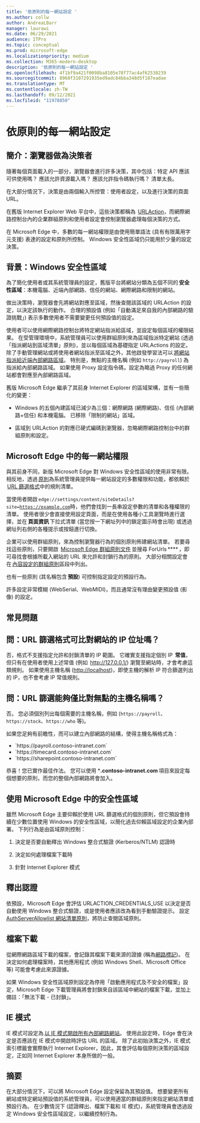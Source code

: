 ```yaml
---
title: '依原則的每一網站設定 '
ms.author: collw
author: AndreaLBarr
manager: laurawi
ms.date: 06/29/2021
audience: ITPro
ms.topic: conceptual
ms.prod: microsoft-edge
ms.localizationpriority: medium
ms.collection: M365-modern-desktop
description: '依原則的每一網站設定 '
ms.openlocfilehash: 4f1bf9a421f0098ba8105e78f77ac4af62530239
ms.sourcegitcommit: 8968f3107291935ed9adc84bba348d5f187eadae
ms.translationtype: MT
ms.contentlocale: zh-TW
ms.lasthandoff: 09/12/2021
ms.locfileid: "11978850"
---
```

# <a name="persite-configuration-by-policy"></a>依原則的每一網站設定

## <a name="introduction-browsers-as-decision-makers"></a>簡介：瀏覽器做為決策者

隨著每個頁面載入的一部分，瀏覽器會進行許多決策，其中包括：特定 API 應該可供使用嗎？ 應該允許資源載入嗎？ 應該允許指令碼執行嗎？ 清單太長。

在大部分情況下，決策是由兩個輸入所控管：使用者設定，以及進行決策的頁面 URL。

在舊版 Internet Explorer Web 平台中，這些決策都稱為  [URLAction](/previous-versions/windows/internet-explorer/ie-developer/platform-apis/ms537178%28v%3dvs.85%29)，而網際網路控制台內的企業群組原則和使用者設定會控制瀏覽器處理每個決策的方式。  

在 Microsoft Edge 中，多數的每一網站權限是由使用簡單語法 (具有有限萬用字元支援) 表達的設定和原則所控制。 Windows 安全性區域仍只能用於少量的設定決策。

## <a name="background-windows-security-zones"></a>背景：Windows 安全性區域

為了簡化使用者或其系統管理員的設定，舊版平台將網站分類為五個不同的 **安全性區域**：本機電腦、近端內部網路、信任的網站、網際網路和限制的網站。

做出決策時，瀏覽器會先將網站對應至區域，然後查閱該區域的 URLAction 的設定，以決定該執行的動作。 合理的預設值 (例如「自動滿足來自我的內部網路的驗證挑戰」) 表示多數使用者不需要變更任何預設值的設定。

使用者可以使用網際網路控制台將特定網站指派給區域，並設定每個區域的權限結果。 在受管理環境中，系統管理員可以使用群組原則來為區域指派特定網站 (透過「指派網站到區域清單」原則)，並以每個區域為基礎指定 URLActions 的設定。 除了手動管理網站或將使用者網站指派至區域之外，其他啟發學習法可以 [將網站指派給近端內部網路區域](/archive/blogs/ieinternals/the-intranet-zone)。 特別是，無點的主機名稱 (例如 `http://payroll`) 為指派給內部網路區域。 如果使用 Proxy 設定指令碼，設定為略過 Proxy 的任何網站都會對應至內部網路區域。

舊版 Microsoft Edge 繼承了其前身 Internet Explorer 的區域架構，並有一些簡化的變更：

- Windows 的五個內建區域已減少為三個：網際網路 (網際網路)、信任 (內部網路+信任) 和本機電腦。 已移除「限制的網站」區域。

- 區域到 URLAction 的對應已硬式編碼到瀏覽器，忽略網際網路控制台中的群組原則和設定。

## <a name="per-site-permissions-in-the-microsoft-edge"></a>Microsoft Edge 中的每一網站權限

與其前身不同，新版 Microsoft Edge 對 Windows 安全性區域的使用非常有限。 相反地，透過 [原則](/deployedge/microsoft-edge-policies)為系統管理員提供每一網站設定的多數權限和功能，都依賴於  [URL 篩選格式](/DeployEdge/edge-learnmmore-url-list-filter%20format)中的規則清單。

當使用者開啟 <code>edge://settings/content/siteDetails?site=https://example.com</code>時，他們會找到一長串設定參數的清單和各種權限的清單。 使用者很少會直接使用設定頁面，而是在使用各種小工具瀏覽時進行選擇，並在 **頁面資訊** 下拉式清單 (當您按一下網址列中的鎖定圖示時會出現) 或透過網址列右側的各種提示或按鈕進行切換。

企業可以使用群組原則，來為控制瀏覽器行為的個別原則佈建網站清單。 若要尋找這些原則，只要開啟  [Microsoft Edge 群組原則文件](/deployedge/microsoft-edge-policies) 並搜尋 ForUrls **** ，即可尋找會根據所載入網站的 URL 來允許和封鎖行為的原則。 大部分相關設定會在 [內容設定的群組原則](/deployedge/microsoft-edge-policies#content-settings)區段中列出。

也有一些原則 (其名稱包含 **預設**) 可控制指定設定的預設行為。

許多設定非常模糊 (WebSerial、WebMIDI)，而且通常沒有理由變更預設值 (影像) 的設定。

## <a name="common-questions"></a>常見問題

## <a name="q-can-the-url-filter-format-match-on-a-sites-ip-address"></a>問：URL 篩選格式可比對網站的 IP 位址嗎？

否，格式不支援指定允許和封鎖清單的 IP 範圍。 它確實支援指定個別 IP  **常值**，但只有在使用者使用上述常值 (例如  <http://127.0.0.1/>) 瀏覽至網站時，才會考慮這類規則。 如果使用主機名稱 (<http://localhost>)，即使主機的解析 IP 符合篩選列出的 IP，也不會考慮 IP 常值規則。

## <a name="q-can-url-filters-matchjustdotless-host-names"></a>問：URL 篩選能夠僅比對無點的主機名稱嗎？

否。 您必須個別列出每個需要的主機名稱，例如 (`https://payroll`、`https://stock`、`https://who` 等)。

如果您足夠有前瞻性，而可以建立內部網路的結構，使得主機名稱格式為：

- <div style="display: inline">`https://payroll.contoso-intranet.com`</div>

- <div style="display: inline">`https://timecard.contoso-intranet.com`</div>

- <div style="display: inline">`https://sharepoint.contoso-intranet.com`</div>

恭喜！您已實作最佳作法。 您可以使用 ***.contoso-intranet.com** 項目來設定每個想要的原則，而您的整個內部網路將會加入。

## <a name="use-of-security-zones-inthe-microsoft-edge"></a>使用 Microsoft Edge 中的安全性區域

雖然 Microsoft Edge 主要仰賴於使用 URL 篩選格式的個別原則，但它預設會持續在少數位置使用 Windows 的安全性區域，以簡化過去仰賴區域設定的企業內部署。 下列行為是由區域原則控制：

1. 決定是否要自動釋出 Windows 整合式驗證 (Kerberos/NTLM) 認證時

2. 決定如何處理檔案下載時

3. 針對 Internet Explorer 模式

## <a name="credential-release"></a>釋出認證

依預設，Microsoft Edge 會評估 URLACTION_CREDENTIALS_USE 以決定是否自動使用 Windows 整合式驗證，或是使用者應該改為看到手動驗證提示。 設定 [AuthServerAllowlist 網站清單原則](/deployedge/microsoft-edge-policies#authserverallowlist)，將防止查閱區域原則。

## <a name="file-downloads"></a>檔案下載

從網際網路區域下載的檔案，會記錄其檔案下載來源的證據 (稱為[網路標記](https://textslashplain.com/2016/04/04/downloads-and-the-mark-of-the-web/))。 在決定如何處理檔案時，其他應用程式 (例如 Windows Shell、Microsoft Office 等) 可能會考慮此來源證據。

如果 Windows 安全性區域原則設定為停用「啟動應用程式及不安全的檔案」設定，Microsoft Edge 下載管理員將會封鎖來自該區域中網站的檔案下載，並加上備註：「無法下載 - 已封鎖」。  

## <a name="ie-mode"></a>IE 模式

IE 模式可設定為 [以 IE 模式開啟所有內部網路網站](/deployedge/edge-ie-mode#configure-all-intranet-sites)。 使用此設定時，Edge 會在決定是否應該在 IE 模式中開啟時評估 URL 的區域。 除了此初始決策之外，IE 模式索引標籤會實際執行 Internet Explorer，因此，其會評估每個原則決策的區域設定，正如同 Internet Explorer 本身所做的一般。

## <a name="summary"></a>摘要

在大部分情況下，可以將 Microsoft Edge 設定保留為其預設值。 想要變更所有網站或特定網站預設值的系統管理員，可以使用適當的群組原則來指定網站清單或預設行為。 在少數情況下 (認證釋出、檔案下載和 IE 模式)，系統管理員會透過設定 Windows 安全性區域設定，以繼續控制行為。
